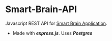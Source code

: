 # Smart-Brain-API
Javascript REST API for [Smart Brain Application](https://github.com/PSaiSurya/smart-brain).
* Made with _**express.js**_. Uses _**Postgres**_

